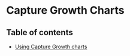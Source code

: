 # Capture Growth Charts

## Table of contents

-   [Using Capture Growth charts](using-capture-growth-charts.md)
